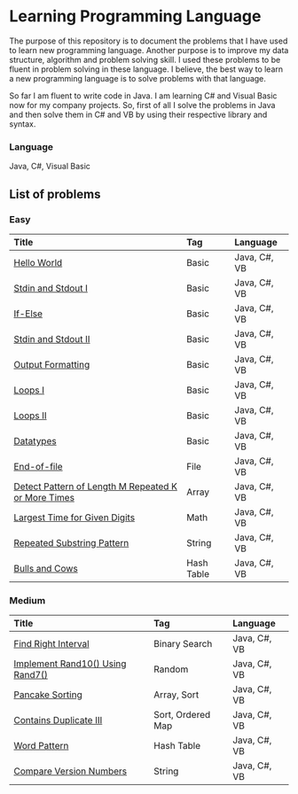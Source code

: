 # Learning Programming Language

The purpose of this repository is to document the problems that I have used to learn new programming language. Another purpose is to improve my data structure, algorithm and problem solving skill. I used these problems to be fluent in problem solving in these language. I believe, the best way to learn a new programming language is to solve problems with that language.

So far I am fluent to write code in Java. I am learning C# and Visual Basic now for my company projects. So, first of all I solve the problems in Java and then solve them in C# and VB by using their respective library and syntax. 

### Language 
Java, C#, Visual Basic

## List of problems

### Easy

| Title                                    | Tag | Language                                      |
| :--------------------------------------- | :-- |:--------------------------------------- |
| [Hello World][hr003] | Basic | Java, C#, VB |
| [Stdin and Stdout I][hr008] | Basic | Java, C#, VB |
| [If-Else][hr004] | Basic | Java, C#, VB |
| [Stdin and Stdout II][hr009] | Basic | Java, C#, VB |
| [Output Formatting][hr007] | Basic | Java, C#, VB |
| [Loops I][hr005] | Basic | Java, C#, VB |
| [Loops II][hr006] | Basic | Java, C#, VB |
| [Datatypes][hr001] | Basic | Java, C#, VB |
| [End-of-file][hr002] | File | Java, C#, VB |
| [Detect Pattern of Length M Repeated K or More Times][lc1566] | Array | Java, C#, VB |
| [Largest Time for Given Digits][lc0949] | Math | Java, C#, VB |
| [Repeated Substring Pattern][lc0459] | String | Java, C#, VB |
| [Bulls and Cows][lc0299] | Hash Table | Java, C#, VB |

### Medium

| Title                                    | Tag | Language                                      |
| :--------------------------------------- | :-- |:--------------------------------------- |
| [Find Right Interval][lc0436] | Binary Search | Java, C#, VB |
| [Implement Rand10() Using Rand7()][lc0470] | Random | Java, C#, VB |
| [Pancake Sorting][lc0969] | Array, Sort | Java, C#, VB |
| [Contains Duplicate III][lc0220] | Sort, Ordered Map | Java, C#, VB |
| [Word Pattern][lc0290] | Hash Table | Java, C#, VB |
| [Compare Version Numbers][lc0165] | String | Java, C#, VB |


[lc0436]: /src/436-find-right-interval
[lc0470]: /src/470-implement-rand10-using-rand7
[lc0969]: /src/969-pancake-sorting
[lc1566]: /src/1566-detect-pattern-of-length-m-repeated-k-or-more-times
[lc0949]: /src/949-largest-time-for-given-digits
[lc0459]: /src/459-repeated-substring-pattern
[lc0220]: /src/220-contains-duplicate-iii
[lc0290]: /src/290-word-pattern
[lc0165]: /src/165-compare-version-numbers
[lc0299]: /src/299-bulls-and-cows

[hr001]: /src/datatypes
[hr002]: /src/end-of-file
[hr003]: /src/hello-world
[hr004]: /src/if-else
[hr005]: /src/loops
[hr006]: /src/loops-i
[hr007]: /src/output-formatting
[hr008]: /src/stdin-and-stdout-1
[hr009]: /src/stdin-stdout
